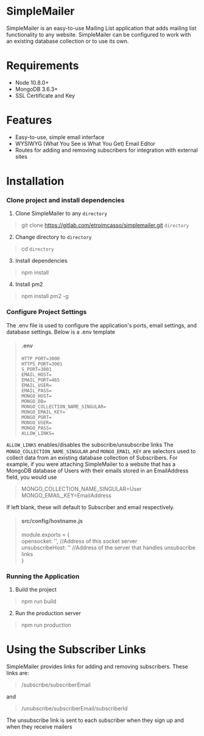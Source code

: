 # SimpleMailer

SimpleMailer is an easy-to-use Mailing List application that adds mailing list functionality to any website. SimpleMailer can be configured to work with an existing database collection or to use its own. 

# Requirements
* Node 10.8.0+
* MongoDB 3.6.3+
* SSL Certificate and Key

# Features
* Easy-to-use, simple email interface
* WYSIWYG (What You See is What You Get) Email Editor
* Routes for adding and removing subscribers for integration with external sites


# Installation

### Clone project and install dependencies

1. Clone SimpleMailer to any `directory`

> git clone https://gitlab.com/etroimcasso/simplemailer.git `directory`

2. Change directory to `directory`

> cd `directory`

3. Install dependencies

> npm install

4. Install pm2

> npm install pm2 -g

### Configure Project Settings
The .env file is used to configure the application's ports, email settings, and database settings.
Below is a .env template
>#### __.env__
>```
>HTTP_PORT=3000
>HTTPS_PORT=3001
>S_PORT=3001
>EMAIL_HOST=
>EMAIL_PORT=465
>EMAIL_USER=
>EMAIL_PASS=
>MONGO_HOST=
>MONGO_DB=
>MONGO_COLLECTION_NAME_SINGULAR=
>MONGO_EMAIL_KEY=
>MONGO_PORT=
>MONGO_USER=
>MONGO_PASS=    
>ALLOW_LINKS=
>```

`ALLOW_LINKS` enables/disables the subscribe/unsubscribe links
The `MONGO_COLLECTION_NAME_SINGULAR` and `MONGO_EMAIL_KEY` are selectors used to collect data from an existing database collection of Subscribers. 
For example, if you were attaching SimpleMailer to a website that has a MongoDB database of Users with their emails stored in an EmailAddress field, you would use

>MONGO_COLLECTION_NAME_SINGULAR=User    
>MONGO_EMAIL_KEY=EmailAddress    

If left blank, these will default to Subscriber and email respectively.

>#### __src/config/hostname.js__
>module.exports = {    
>	opensocket: '', //Address of this socket server    
>	unsubscribeHost: '' //Address of the server that handles unsubscribe links    
>}

### Running the Application

1. Build the project    

>npm run build    

2. Run the production server    

>npm run production    

# Using the Subscriber Links
SimpleMailer provides links for adding and removing subscribers. These links are:
>/subscribe/subscriberEmail    

and    

>/unubscribe/subscriberEmail/subscriberId      

The unsubscribe link is sent to each subscriber when they sign up and when they receive mailers
